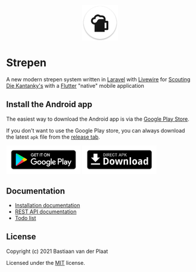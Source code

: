 <p align="center"><img src="client/android/app/src/main/res/mipmap-xhdpi/ic_launcher.png" alt="Strepen logo"></p>

# Strepen
A new modern strepen system written in [Laravel](https://laravel.com/) with [Livewire](https://laravel-livewire.com/) for [Scouting Die Kantanky's](https://www.diekantankys.nl/) with a [Flutter](https://flutter.dev/) "native" mobile application

## Install the Android app
The easiest way to download the Android app is via the [Google Play Store](https://play.google.com/store/apps/details?id=nl.plaatsoft.strepen).

If you don't want to use the Google Play store, you can always download the latest `apk` file from the [release tab](https://github.com/bplaat/strepen/releases).

<a href="https://play.google.com/store/apps/details?id=nl.plaatsoft.strepen"><img alt="Get it on Google Play" src="server/public/images/google-play-download.png" width="200"></a>
<a href="https://github.com/bplaat/strepen/releases/tag/client-v1.1.0"><img alt="Get it on Google Play" src="server/public/images/direct-apk-download.png" width="200"></a>

## Documentation
- [Installation documentation](docs/installation.md)
- [REST API documentation](docs/api.md)
- [Todo list](docs/todo.md)

## License
Copyright (c) 2021 Bastiaan van der Plaat

Licensed under the [MIT](LICENSE) license.
